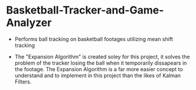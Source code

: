 # Basketball-Tracker-and-Game-Analyzer

- Performs ball tracking on basketball footages utilizing mean shift tracking

- The "Expansion Algorithm" is created soley for this project, it solves the problem of the tracker losing the ball when it temporarily dissapears in the footage. The Expansion Algorithm is a far more easier concept to understand and to implement in this project than the likes of Kalman Filters.

